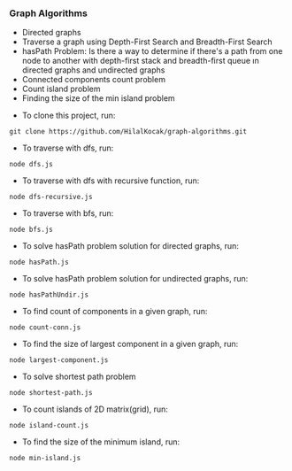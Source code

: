 ### Graph Algorithms
* Directed graphs
* Traverse a graph using Depth-First Search and Breadth-First Search
* hasPath Problem: Is there a way to determine if there's a path from one node to another with depth-first stack and breadth-first queue ın directed graphs and undirected graphs
* Connected components count problem 
* Count island problem 
* Finding the size of the min island problem

- To clone this project, run:
```
git clone https://github.com/HilalKocak/graph-algorithms.git

```

- To traverse with dfs, run:
```
node dfs.js
```

- To traverse with dfs with recursive function, run:
```
node dfs-recursive.js
```

- To traverse with bfs, run:
```
node bfs.js
```

- To solve hasPath problem solution for directed graphs, run:
```
node hasPath.js
```

- To solve hasPath problem solution for undirected graphs, run:
```
node hasPathUndir.js
```

- To find count of components in a given graph, run:
```
node count-conn.js
```

- To find the size of largest component in a given graph, run:
```
node largest-component.js
```

- To solve shortest path problem
```
node shortest-path.js
```

- To count islands of 2D matrix(grid), run:
```
node island-count.js
```

- To find the size of the minimum island, run:
```
node min-island.js
```